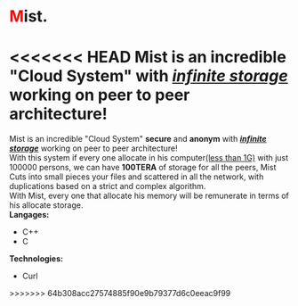 # <span style="color:red;">M</span>ist.
<<<<<<< HEAD
Mist is an incredible "Cloud System" with <u><b><i>infinite storage</i></b></u> working on peer to peer architecture!<br>
=======
Mist is an incredible "Cloud System" <b>secure</b> and <b>anonym</b> with <u><b><i>infinite storage</i></b></u> working on peer to peer architecture!<br> With this system if every one allocate in his computer<u>(less than 1G)</u> with just 100000 persons, we can have <b>100TERA</b> of storage for all the peers, Mist Cuts into small pieces your files and scattered in all the network, with duplications based on a strict and complex algorithm.<br>
With Mist, every one that allocate his memory will be remunerate in terms of his allocate storage.<br>
<b>Langages:</b>
<ul>
  <li>C++</li>
  <li>C</li>
</ul>
<b>Technologies:</b>
<ul>
  <li>Curl</li>
</ul>
>>>>>>> 64b308acc27574885f90e9b79377d6c0eeac9f99
